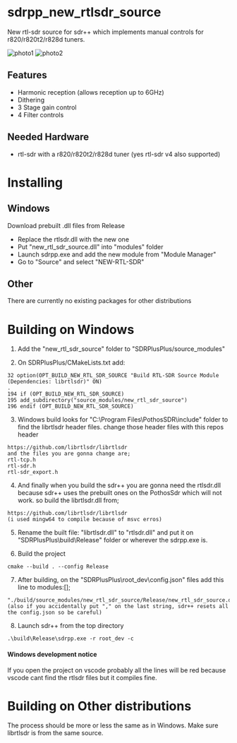# sdrpp_new_rtlsdr_source
New rtl-sdr source for sdr++ which implements manual controls for r820/r820t2/r828d tuners.

![photo1](https://github.com/Sultan-papagani/sdrpp_new_rtlsdr_source/assets/69393574/920c01d4-c3fa-40b9-a60a-2151a50fd69e)
![photo2](https://github.com/Sultan-papagani/sdrpp_new_rtlsdr_source/assets/69393574/5373c07d-df57-48a4-b941-39b844962c43)

## Features
* Harmonic reception (allows reception up to 6GHz)
* Dithering
* 3 Stage gain control
* 4 Filter controls

## Needed Hardware
* rtl-sdr with a r820/r820t2/r828d tuner (yes rtl-sdr v4 also supported)

# Installing

## Windows

Download prebuilt .dll files from Release
* Replace the rtlsdr.dll with the new one
* Put "new_rtl_sdr_source.dll" into "modules" folder
* Launch sdrpp.exe and add the new module from "Module Manager"
* Go to "Source" and select "NEW-RTL-SDR"

## Other

There are currently no existing packages for other distributions

# Building on Windows

1) Add the "new_rtl_sdr_source" folder to "SDRPlusPlus/source_modules"

2) On SDRPlusPlus/CMakeLists.txt add:
```
32 option(OPT_BUILD_NEW_RTL_SDR_SOURCE "Build RTL-SDR Source Module (Dependencies: librtlsdr)" ON)
.
194 if (OPT_BUILD_NEW_RTL_SDR_SOURCE)
195 add_subdirectory("source_modules/new_rtl_sdr_source")
196 endif (OPT_BUILD_NEW_RTL_SDR_SOURCE)
```

3) Windows build looks for "C:\Program Files\PothosSDR\include" folder to find the librtlsdr header files. change those header files with this repos header
```
https://github.com/librtlsdr/librtlsdr
and the files you are gonna change are;
rtl-tcp.h
rtl-sdr.h
rtl-sdr_export.h
```

4) And finally when you build the sdr++ you are gonna need the rtlsdr.dll because sdr++ uses the prebuilt ones on the PothosSdr which will not work. so build the librtlsdr.dll from;
```
https://github.com/librtlsdr/librtlsdr
(i used mingw64 to compile because of msvc erros)
```

5) Rename the built file: "librtlsdr.dll" to "rtlsdr.dll" and put it on "SDRPlusPlus\build\Release" folder or wherever the sdrpp.exe is.

6) Build the project
```
cmake --build . --config Release
```

7) After building, on the "SDRPlusPlus\root_dev\config.json" files add this line to modules:[];
```
"./build/source_modules/new_rtl_sdr_source/Release/new_rtl_sdr_source.dll"
(also if you accidentally put "," on the last string, sdr++ resets all the config.json so be careful)
```

8) Launch sdr++ from the top directory
```
.\build\Release\sdrpp.exe -r root_dev -c
```

#### Windows development notice
If you open the project on vscode probably all the lines will be red because vscode cant find the rtlsdr files but it compiles fine.


# Building on Other distributions

The process should be more or less the same as in Windows. Make sure librtlsdr is from the same source.

